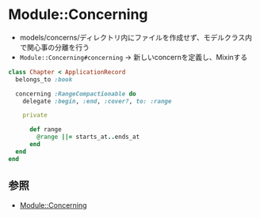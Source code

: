 # Module::Concerning
- models/concerns/ディレクトリ内にファイルを作成せず、モデルクラス内で関心事の分離を行う
- `Module::Concerning#concerning` -> 新しいconcernを定義し、Mixinする

```ruby
class Chapter < ApplicationRecord
  belongs_to :book

  concerning :RangeCompactionable do
    delegate :begin, :end, :cover?, to: :range

    private

      def range
        @range ||= starts_at..ends_at
      end
  end
end
```

## 参照
- [Module::Concerning](https://api.rubyonrails.org/v4.1.0/classes/Module/Concerning.html#method-i-concerning)
